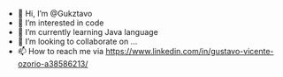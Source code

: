 - 👋 Hi, I’m @Gukztavo
- 👀 I’m interested in code
- 🌱 I’m currently learning Java language
- 💞️ I’m looking to collaborate on ...
- 📫 How to reach me via https://www.linkedin.com/in/gustavo-vicente-ozorio-a38586213/

<!---
Gukztavo/Gukztavo is a ✨ special ✨ repository because its `README.md` (this file) appears on your GitHub profile.
You can click the Preview link to take a look at your changes.
--->
